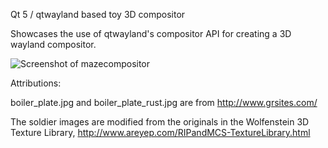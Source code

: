Qt 5 / qtwayland based toy 3D compositor

Showcases the use of qtwayland's compositor API for creating a 3D wayland compositor.

![Screenshot of mazecompositor](http://github.com/capisce/mazecompositor/raw/master/screenshot.png)

Attributions:

boiler_plate.jpg and boiler_plate_rust.jpg are from http://www.grsites.com/

The soldier images are modified from the originals in the Wolfenstein 3D Texture Library, http://www.areyep.com/RIPandMCS-TextureLibrary.html
